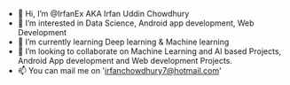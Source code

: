 - 👋 Hi, I’m @IrfanEx AKA Irfan Uddin Chowdhury
- 👀 I’m interested in Data Science, Android app development, Web Development
- 🌱 I’m currently learning Deep learning & Machine learning
- 💞️ I’m looking to collaborate on Machine Learning and AI based Projects, Android App development and Web development Projects.
- 📫 You can mail me on 'irfanchowdhury7@hotmail.com'

<!---
IrfanEx/IrfanEx is a ✨ special ✨ repository because its `README.md` (this file) appears on your GitHub profile.
You can click the Preview link to take a look at your changes.
--->
